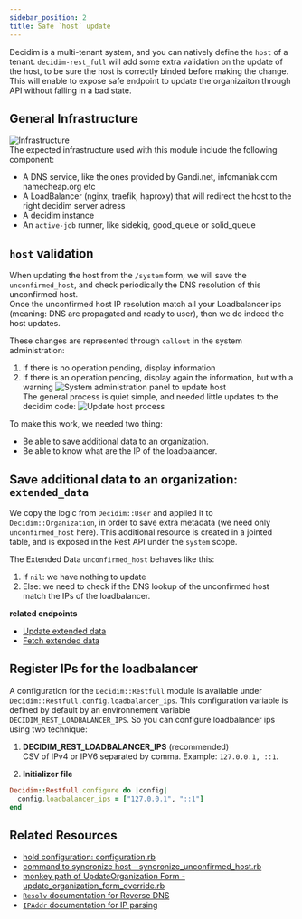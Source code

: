 ```yaml
---
sidebar_position: 2
title: Safe `host` update
---
```


Decidim is a multi-tenant system, and you can natively define the `host` of a tenant.
`decidim-rest_full` will add some extra validation on the update of the host, to be sure the host is correctly binded before
making the change. This will enable to expose safe endpoint to update the organizaiton through API without falling in a bad state.

## General Infrastructure
![Infrastructure](/c4/images/structurizr-api-infra.png)  
The expected infrastructure used with this module include the following component: 

- A DNS service, like the ones provided by Gandi.net, infomaniak.com namecheap.org etc
- A LoadBalancer (nginx, traefik, haproxy) that will redirect the host to the right decidim server adress
- A decidim instance
- An `active-job` runner, like sidekiq, good_queue or solid_queue

## `host` validation
When updating the host from the `/system` form, we will save the `unconfirmed_host`, and check periodically the DNS resolution of this unconfirmed host.  
Once the unconfirmed host IP resolution match all your Loadbalancer ips (meaning: DNS are propagated and ready to user), then we do indeed the host updates. 

These changes are represented through `callout` in the system administration: 
1. If there is no operation pending, display information
2. If there is an operation pending, display again the information, but with a warning
![System administration panel to update host](/img/system-admin-unconfirmed_host.png)  
The general process is quiet simple, and needed little updates to the decidim code: 
![Update host process](/c4/images/structurizr-update-host.png)

To make this work, we needed two thing: 

- Be able to save additional data to an organization. 
- Be able to know what are the IP of the loadbalancer. 


## Save additional data to an organization: `extended_data`
We copy the logic from `Decidim::User` and applied it to `Decidim::Organization`, in order to save 
extra metadata (we need only `unconfirmed_host` here). This additional resource is created in a jointed table, and is exposed in the Rest API under the `system` scope. 

The Extended Data `unconfirmed_host` behaves like this: 
1. If `nil`: we have nothing to update
2. Else: we need to check if the DNS lookup of the unconfirmed host match the IPs of the loadbalancer.

**related endpoints**  
- [Update extended data](/api#tag/Organizations-Extended-Data/operation/organizationData)
- [Fetch extended data](/api#tag/Organizations-Extended-Data/operation/setOrganizationExtendedData)

## Register IPs for the loadbalancer
A configuration for the `Decidim::Restfull` module is available under `Decidim::Restfull.config.loadbalancer_ips`. 
This configuration variable is defined by default by an environnement variable `DECIDIM_REST_LOADBALANCER_IPS`.
So you can configure loadbalancer ips using two technique: 

1. **DECIDIM_REST_LOADBALANCER_IPS** (recommended)  
CSV of IPv4 or IPV6 separated by comma. Example: `127.0.0.1, ::1`.


2.  **Initializer file**  
```ruby
Decidim::Restfull.configure do |config|
  config.loadbalancer_ips = ["127.0.0.1", "::1"]
end
```

## Related Resources
- [hold configuration: configuration.rb](https://git.octree.ch/decidim/vocacity/decidim-modules/decidim-module-rest_full/-/blob/main/lib/decidim/rest_full/configuration.rb)
- [command to syncronize host - syncronize_unconfirmed_host.rb](https://git.octree.ch/decidim/vocacity/decidim-modules/decidim-module-rest_full/-/blob/main/app/commands/decidim/rest_full/syncronize_unconfirmed_host.rb)
- [monkey path of UpdateOrganization Form - update_organization_form_override.rb](https://git.octree.ch/decidim/vocacity/decidim-modules/decidim-module-rest_full/-/blob/main/lib/decidim/rest_full/overrides/update_organization_form_override.rb)
- [`Resolv` documentation for Reverse DNS](https://github.com/ruby/resolv)
- [`IPAddr` documentation for IP parsing](https://github.com/ruby/ipaddr)